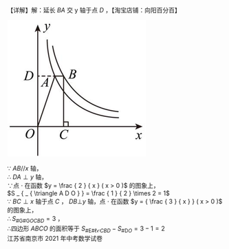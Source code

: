 【详解】解：延长 $B A$ 交 y 轴于点 $D$ ，【淘宝店铺：向阳百分百】

![](<../../qs_image_DB/专题1-4_一文搞定反比例函数7个模型，13类题型（解析版）_/98bdd8877c2fc72fd3502ef51148276d75e7bf10a8c9d99da1314befb70fb3ac.jpg>)

∵ $A B / / x$ 轴，  
∴ $D A \perp y$ 轴，  
∵点 $\cdot$ 在函数 $y = \frac { 2 } { x } ( x > 0 )$ 的图象上，  
$S _ { _ { \triangle A D O } } = \frac { 1 } { 2 } \times 2 = 1$   
∵ $B C \perp x$ 轴于点 $C$ ， $D B \bot y$ 轴，点 $\cdot$ 在函数 $y = { \frac { 3 } { x } } ( x > 0 )$ 的图象上，  
$\therefore S _ { \mathrm { \# G \# G } O C B D } = 3$ ，  
∴四边形 $A B C O$ 的面积等于 $S _ { \mathrm { \# E \# } \ell \mathcal { O } C B D } - S _ { \mathrm { \# D } O } = 3 - 1 = 2$   
江苏省南京市 2021 年中考数学试卷
